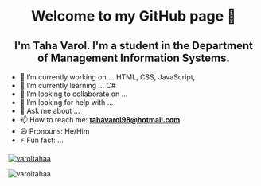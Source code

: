 <h1 align="center"> Welcome to my GitHub page 👋</h1>
<h2 align="center">I'm Taha Varol. I'm a student in the Department of Management Information Systems.</h2>


- 🔭 I’m currently working on ... HTML, CSS, JavaScript,
- 🌱 I’m currently learning ... C#
- 👯 I’m looking to collaborate on ...
- 🤔 I’m looking for help with ...
- 💬 Ask me about ...
- 📫 How to reach me:  **tahavarol98@hotmail.com**
- 😄 Pronouns: He/Him
- ⚡ Fun fact: ...

<p align="left"> <a href="https://twitter.com/varoltahaa" target="blank"><img src="https://img.shields.io/twitter/follow/varoltahaa?logo=twitter&style=for-the-badge" alt="varoltahaa" /></a>

<p align="left"> <img src="https://komarev.com/ghpvc/?username=varoltahaa&label=Profile%20views&color=0e75b6&style=flat" alt="varoltahaa" /> </p> 

